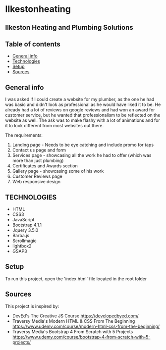 # Ilkestonheating

## Ilkeston Heating and Plumbing Solutions

## Table of contents
* [General info](#general-info)
* [Technologies](#technologies)
* [Setup](#setup)
* [Sources](#sources)


## General info 


I was asked if I could create a website for my plumber, as the one he had was basic and didn't look as professional as he would have liked it to be. He already had
a lot of reviews on google reviews and had won an award for customer service, but he wanted that professionalism to be reflected on the website as well. The ask was to make
flashy with a lot of animations and for it to look different from most websites out there. 

The requirements:
1. Landing page - Needs to be eye catching and include promo for taps
2. Contact us page and form
3. Services page - showcasing all the work he had to offer (which was more than just plumbing)
4. Certificates and Awards section
5. Gallery page - showcasing some of his work
6. Customer Reviews page
7. Web responsive design



## TECHNOLOGIES

- HTML
- CSS3
- JavaScript
- Bootstrap 4.1.1
- Jquery 3.5.0
- Barba.js
- Scrollmagic
- lightbox2
- GSAP3


## Setup
To run this project, open the 'index.html' file located  in the root folder


## Sources
This project is inspired by: 
- DevEd's The Creative JS Course https://developedbyed.com/
- Traversy Media's Modern HTML & CSS From The Beginning https://www.udemy.com/course/modern-html-css-from-the-beginning/
- Traversy Media's Bootstrap 4 From Scratch with 5 Projects https://www.udemy.com/course/bootstrap-4-from-scratch-with-5-projects/

